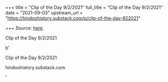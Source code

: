 +++
title = "Clip of the Day 9/2/2021"
full_title = "Clip of the Day 9/2/2021"
date = "2021-09-03"
upstream_url = "https://hindoohistory.substack.com/p/clip-of-the-day-922021"

+++
Source: [here](https://hindoohistory.substack.com/p/clip-of-the-day-922021).

Clip of the Day 9/2/2021

b'

Clip of the Day 9/2/2021

hindoohistory.substack.com

'
